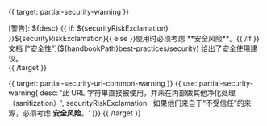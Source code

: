 {{ target: partial-security-warning }}
<div class="doc-partial-security-warning">
<span class="warning-title">[警告]:</span> ${desc} {{ if: ${securityRiskExclamation} }}${securityRiskExclamation}{{ else }}使用时必须考虑 **安全风险**。{{ /if }}文档 [“安全性”](${handbookPath}best-practices/security) 给出了安全使用建议。
</div>
{{ /target }}

{{ target: partial-security-url-common-warning }}
{{ use: partial-security-warning(
    desc: '此 URL 字符串直接被使用，并未在内部做其他净化处理（sanitization）',
    securityRiskExclamation: '如果他们来自于“不受信任”的来源，必须考虑 **安全风险**。'
)}}
{{ /target }}
